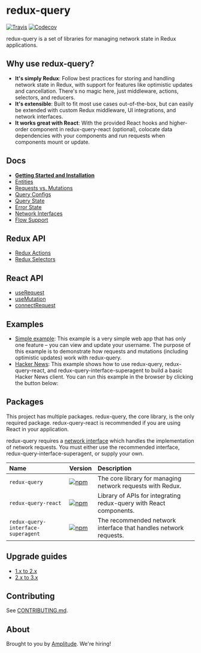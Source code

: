 # redux-query

[![Travis](https://img.shields.io/travis/amplitude/redux-query.svg?style=flat-square)](https://travis-ci.org/amplitude/redux-query)
[![Codecov](https://img.shields.io/codecov/c/github/amplitude/redux-query.svg?style=flat-square)](https://codecov.io/gh/amplitude/redux-query)

redux-query is a set of libraries for managing network state in Redux applications.

## Why use redux-query?

- **It's simply Redux**: Follow best practices for storing and handling network state in Redux, with support for features like optimistic updates and cancellation. There's no magic here, just middleware, actions, selectors, and reducers.
- **It's extensible**: Built to fit most use cases out-of-the-box, but can easily be extended with custom Redux middleware, UI integrations, and network interfaces.
- **It works great with React**: With the provided React hooks and higher-order component in redux-query-react (optional), colocate data dependencies with your components and run requests when components mount or update.

## Docs

- **[Getting Started and Installation](https://amplitude.github.io/redux-query/docs/getting-started)**
- [Entities](https://amplitude.github.io/redux-query/docs/entities)
- [Requests vs. Mutations](https://amplitude.github.io/redux-query/docs/requests-vs-mutations)
- [Query Configs](https://amplitude.github.io/redux-query/docs/query-configs)
- [Query State](https://amplitude.github.io/redux-query/docs/query-state)
- [Error State](https://amplitude.github.io/redux-query/docs/error-state)
- [Network Interfaces](https://amplitude.github.io/redux-query/docs/network-interfaces)
- [Flow Support](https://amplitude.github.io/redux-query/docs/flow)

## Redux API

- [Redux Actions](https://amplitude.github.io/redux-query/docs/redux-actions)
- [Redux Selectors](https://amplitude.github.io/redux-query/docs/redux-selectors)

## React API

- [useRequest](https://amplitude.github.io/redux-query/docs/use-request)
- [useMutation](https://amplitude.github.io/redux-query/docs/use-mutation)
- [connectRequest](https://amplitude.github.io/redux-query/docs/connect-request)

## Examples

- [Simple example](https://amplitude.github.io/redux-query/examples/simple): This example is a very simple web app that has only one feature – you can view and update your username. The purpose of this example is to demonstrate how requests and mutations (including optimistic updates) work with redux-query.
- [Hacker News](https://amplitude.github.io/redux-query/examples/hacker-news): This example shows how to use redux-query, redux-query-react, and redux-query-interface-superagent to build a basic Hacker News client. You can run this example in the browser by clicking the button below:

## Packages

This project has multiple packages. redux-query, the core library, is the only required package. redux-query-react is recommended if you are using React in your application.

redux-query requires a [network interface](https://amplitude.github.io/redux-query/network-interfaces) which handles the implementation of network requests. You must either use the recommended interface, redux-query-interface-superagent, or supply your own.

| Name                               | Version                                                                                                                                                       | Description                                                        |
| :--------------------------------- | :------------------------------------------------------------------------------------------------------------------------------------------------------------ | :----------------------------------------------------------------- |
| `redux-query`                      | [![npm](https://img.shields.io/npm/v/redux-query.svg?style=flat-square)](https://www.npmjs.com/package/redux-query)                                           | The core library for managing network requests with Redux.         |
| `redux-query-react`                | [![npm](https://img.shields.io/npm/v/redux-query-react.svg?style=flat-square)](https://www.npmjs.com/package/redux-query-react)                               | Library of APIs for integrating redux-query with React components. |
| `redux-query-interface-superagent` | [![npm](https://img.shields.io/npm/v/redux-query-interface-superagent.svg?style=flat-square)](https://www.npmjs.com/package/redux-query-interface-superagent) | The recommended network interface that handles network requests.   |

## Upgrade guides

- [1.x to 2.x](https://amplitude.github.io/redux-query/docs/v1-to-v2)
- [2.x to 3.x](https://amplitude.github.io/redux-query/docs/v2-to-v3)

## Contributing

See [CONTRIBUTING.md](./CONTRIBUTING.md).

## About

Brought to you by [Amplitude](https://amplitude.com/engineering). We're hiring!
